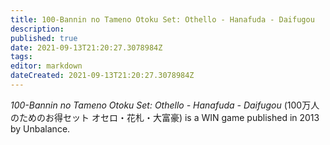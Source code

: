 ```yaml
---
title: 100-Bannin no Tameno Otoku Set: Othello - Hanafuda - Daifugou
description: 
published: true
date: 2021-09-13T21:20:27.3078984Z 
tags: 
editor: markdown
dateCreated: 2021-09-13T21:20:27.3078984Z
---
```

_100-Bannin no Tameno Otoku Set: Othello - Hanafuda - Daifugou_ (<span lang='ja'>100万人のためのお得セット オセロ・花札・大富豪</span>) is a WIN game published in 2013 by Unbalance.

